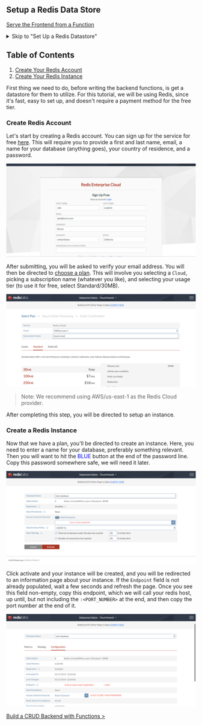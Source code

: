 ## Setup a Redis Data Store

[Serve the Frontend from a Function](./serve_frontend.md)


<details><summary>Skip to "Set Up a Redis Datastore"</summary>

  Download [assets](https://github.com/binaris/react-serverless/archive/serve-a-frontend.zip) and get started

  ### Setup Your Binaris Environment

  For the next section you will need a Binaris account, if you already have one skip the following four steps.

  1. Visit [signup](https://binaris.com/signup?t=8CDa36)
  1. Follow the instructions and create your new Binaris account
  1. Install the CLI via `npm`
      ```bash
      npm install binaris -g
      ```
  1. Use `bn login` to authenticate with your newly created Binaris account
  1. (Optional) visit our [getting started](https://dev.binaris.com/tutorials/nodejs/getting-started/) page to learn the basics

  ### Setup the Frontend

  ```bash
  $ cd frontend
  ```

  Add a "homepage" so that React routing uses your account specific function URL. Make sure to replace `<ACCOUNT_ID>` with your specific Binaris account ID. Assuming you successfully ran `bn login`, your account ID can be found in `~/.binaris.yml`.

  > Note: Your account ID will always be a unique number, 10 digits in length.

  ```diff
  > frontend/package.json
  ---
   "private": true,
  -"homepage": "https://run.binaris.com/v2/run/<ACCOUNT_ID>/public_serve_todo",
  +"homepage": "https://run.binaris.com/v2/run/23232*****/public_serve_todo",
   "dependencies": {
  ```

  And then run the following commands

  ```bash
  $ npm install
  $ cd serve_todo
  $ npm install
  ```

  ### To verify that you've successfully caught up...

  ```bash
  $ cd ../
  $ npm run build && npm run deploy
  ```


</details>

## Table of Contents

1. [Create Your Redis Account](#create-redis-account)  
1. [Create Your Redis Instance](#create-redis-instance)

First thing we need to do, before writing the backend functions, is get a datastore for them to utilize. For this tutorial, we will be using Redis, since it's fast, easy to set up, and doesn't require a payment method for the free tier.

<a name="create-redis-account"></a>

### Create Redis Account

Let's start by creating a Redis account. You can sign up for the service for free [here](https://app.redislabs.com/#/sign-up/cloud). This will require you to provide a first and last name, email, a name for your database (anything goes), your country of residence, and a password.

![Redis Step 1](../res/redis1.png)

After submitting, you will be asked to verify your email address. You will then be directed to [choose a plan](https://app.redislabs.com/#/subscription/new/plan). This will involve you selecting a `Cloud`, picking a subscription name (whatever you like), and selecting your usage tier (to use it for free, select Standard/30MB). 

![Redis Step 1](../res/redis2.png)

> Note: We recommend using AWS/us-east-1 as the Redis Cloud provider.

After completing this step, you will be directed to setup an instance.

<a name="create-redis-instance"></a>

### Create a Redis Instance

Now that we have a plan, you'll be directed to create an instance. Here, you need to enter a name for your database, preferably something relevant. Then you will want to hit the <span style="color:blue">BLUE</span> button at the end of the password line. Copy this password somewhere safe, we will need it later.

![Redis Step 1](../res/redis3.png)

Click activate and your instance will be created, and you will be redirected to an information page about your instance. If the `Endpoint` field is not already populated, wait a few seconds and refresh the page. Once you see this field non-empty, copy this endpoint, which we will call your redis host, up until, but not including the `:<PORT_NUMBER>` at the end, and then copy the port number at the end of it.

![Redis Step 1](../res/redis4.png)

<a name="build-backend-functions"></a>

[Build a CRUD Backend with Functions >](./build_a_crud.md)
